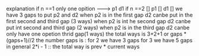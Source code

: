explanation
if n ==1
only one opition ---> p1 d1
if n ==2
[] p1 [] d1 []
we have 3 gaps to put p2 and d2
when p2 is in the first gap d2 canbe put in the first second and third gap (3 ways)
when p2 is int he second gap d2 canbe put int second and third gap (2 ways)
when p2 is in the third gap d2 canbe only have one opetion thrid gap(1 ways)
the total ways is 3+2+1 or gaps * (gaps+1)//2
the number gaps is :
for 2 we have 3 gaps
for 3 we have 5 gaps
in general 2*i - 1
:: the total way is prev * current ways